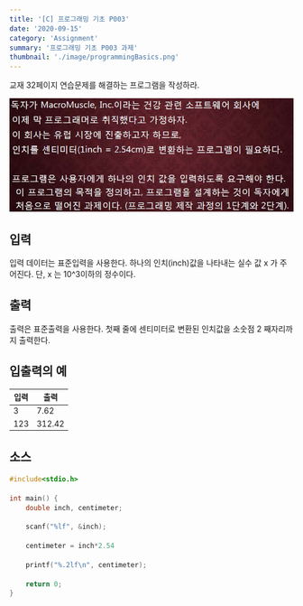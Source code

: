 ```yaml
---
title: '[C] 프로그래밍 기초 P003'
date: '2020-09-15'
category: 'Assignment'
summary: '프로그래밍 기초 P003 과제'
thumbnail: './image/programmingBasics.png'
---
```

교재 32페이지 연습문제를 해결하는 프로그램을 작성하라.

![Problem](./image/pba/p003.jpg)

## 입력
입력 데이터는 표준입력을 사용한다. 하나의 인치(inch)값을 나타내는 실수 값 x 가 주어진다. 단, x 는 10^3이하의 정수이다.

## 출력
출력은 표준출력을 사용한다. 첫째 줄에 센티미터로 변환된 인치값을 소숫점 2 째자리까지
출력한다.



## 입출력의 예

|입력|출력|
|---|---|
|3|7.62|
|123|312.42|

## 소스
```c
#include<stdio.h>

int main() {
    double inch, centimeter;
    
    scanf("%lf", &inch);
    
    centimeter = inch*2.54
    
    printf("%.2lf\n", centimeter);
    
    return 0;
}
```
